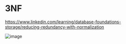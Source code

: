 # 3NF


https://www.linkedin.com/learning/database-foundations-storage/reducing-redundancy-with-normalization

![image](images/toto.png)
